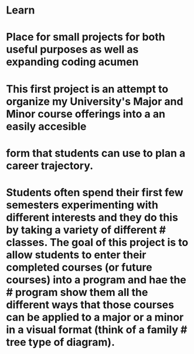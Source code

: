 # Learn
# Place for small projects for both useful purposes as well as expanding coding acumen
# This first project is an attempt to organize my University's Major and Minor course offerings into a an easily accesible 
# form that students can use to plan a career trajectory. 
# Students often spend their first few semesters experimenting with different interests and they do this by taking a variety of different # classes. The goal of this project is to allow students to enter their completed courses (or future courses) into a program and hae the # program show them all the different ways that those courses can be applied to a major or a minor in a visual format (think of a family # tree type of diagram).
